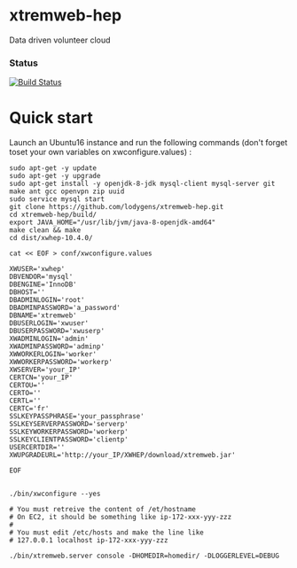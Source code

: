 # xtremweb-hep
Data driven volunteer cloud

### Status
[![Build Status](https://travis-ci.org/lodygens/xtremweb-hep.svg?branch=master)](https://travis-ci.org/lodygens/xtremweb-hep)

Quick start
===========

Launch an Ubuntu16 instance and run the following commands (don't forget toset your own variables on xwconfigure.values) :

    sudo apt-get -y update
    sudo apt-get -y upgrade
    sudo apt-get install -y openjdk-8-jdk mysql-client mysql-server git make ant gcc openvpn zip uuid
    sudo service mysql start
    git clone https://github.com/lodygens/xtremweb-hep.git
    cd xtremweb-hep/build/
    export JAVA_HOME="/usr/lib/jvm/java-8-openjdk-amd64"
    make clean && make
    cd dist/xwhep-10.4.0/

    cat << EOF > conf/xwconfigure.values

    XWUSER='xwhep'
    DBVENDOR='mysql'
    DBENGINE='InnoDB'
    DBHOST=''
    DBADMINLOGIN='root'
    DBADMINPASSWORD='a_password'
    DBNAME='xtremweb'
    DBUSERLOGIN='xwuser'
    DBUSERPASSWORD='xwuserp'
    XWADMINLOGIN='admin'
    XWADMINPASSWORD='adminp'
    XWWORKERLOGIN='worker'
    XWWORKERPASSWORD='workerp'
    XWSERVER='your_IP'
    CERTCN='your_IP'
    CERTOU=''
    CERTO=''
    CERTL=''
    CERTC='fr'
    SSLKEYPASSPHRASE='your_passphrase'
    SSLKEYSERVERPASSWORD='serverp'
    SSLKEYWORKERPASSWORD='workerp'
    SSLKEYCLIENTPASSWORD='clientp'
    USERCERTDIR=''
    XWUPGRADEURL='http://your_IP/XWHEP/download/xtremweb.jar'

    EOF


    ./bin/xwconfigure --yes

    # You must retreive the content of /et/hostname
    # On EC2, it should be something like ip-172-xxx-yyy-zzz
    #
    # You must edit /etc/hosts and make the line like
    # 127.0.0.1 localhost ip-172-xxx-yyy-zzz

    ./bin/xtremweb.server console -DHOMEDIR=homedir/ -DLOGGERLEVEL=DEBUG

